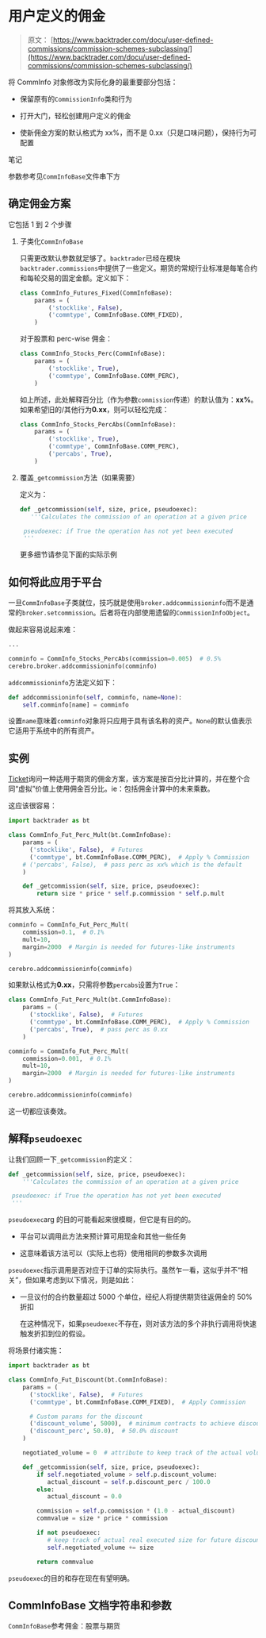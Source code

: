 # 用户定义的佣金

> 原文： [https://www.backtrader.com/docu/user-defined-commissions/commission-schemes-subclassing/](https://www.backtrader.com/docu/user-defined-commissions/commission-schemes-subclassing/)

将 CommInfo 对象修改为实际化身的最重要部分包括：

*   保留原有的`CommissionInfo`类和行为

*   打开大门，轻松创建用户定义的佣金

*   使新佣金方案的默认格式为 xx%，而不是 0.xx（只是口味问题），保持行为可配置

笔记

参数参考见`CommInfoBase`文件串下方

## 确定佣金方案

它包括 1 到 2 个步骤

1.  子类化`CommInfoBase`

    只需更改默认参数就足够了。`backtrader`已经在模块`backtrader.commissions`中提供了一些定义。期货的常规行业标准是每笔合约和每轮交易的固定金额。定义如下：

    ```py
    class CommInfo_Futures_Fixed(CommInfoBase):
        params = (
            ('stocklike', False),
            ('commtype', CommInfoBase.COMM_FIXED),
        ) 
    ```

    对于股票和 perc-wise 佣金：

    ```py
    class CommInfo_Stocks_Perc(CommInfoBase):
        params = (
            ('stocklike', True),
            ('commtype', CommInfoBase.COMM_PERC),
        ) 
    ```

    如上所述，此处解释百分比（作为参数`commission`传递）的默认值为：**xx%**。如果希望旧的/其他行为**0.xx**，则可以轻松完成：

    ```py
    class CommInfo_Stocks_PercAbs(CommInfoBase):
        params = (
            ('stocklike', True),
            ('commtype', CommInfoBase.COMM_PERC),
            ('percabs', True),
        ) 
    ```

2.  覆盖`_getcommission`方法（如果需要）

    定义为：

    ```py
    def _getcommission(self, size, price, pseudoexec):
       '''Calculates the commission of an operation at a given price

     pseudoexec: if True the operation has not yet been executed
     ''' 
    ```

    更多细节请参见下面的实际示例

## 如何将此应用于平台

一旦`CommInfoBase`子类就位，技巧就是使用`broker.addcommissioninfo`而不是通常的`broker.setcommission`。后者将在内部使用遗留的`CommissionInfoObject`。

做起来容易说起来难：

```py
...

comminfo = CommInfo_Stocks_PercAbs(commission=0.005)  # 0.5%
cerebro.broker.addcommissioninfo(comminfo) 
```

`addcommissioninfo`方法定义如下：

```py
def addcommissioninfo(self, comminfo, name=None):
    self.comminfo[name] = comminfo 
```

设置`name`意味着`comminfo`对象将只应用于具有该名称的资产。`None`的默认值表示它适用于系统中的所有资产。

## 实例

[Ticket](https://github.com/mementum/backtrader/issues/45)询问一种适用于期货的佣金方案，该方案是按百分比计算的，并在整个合同“虚拟”价值上使用佣金百分比。ie：包括佣金计算中的未来乘数。

这应该很容易：

```py
import backtrader as bt

class CommInfo_Fut_Perc_Mult(bt.CommInfoBase):
    params = (
      ('stocklike', False),  # Futures
      ('commtype', bt.CommInfoBase.COMM_PERC),  # Apply % Commission
    # ('percabs', False),  # pass perc as xx% which is the default
    )

    def _getcommission(self, size, price, pseudoexec):
        return size * price * self.p.commission * self.p.mult 
```

将其放入系统：

```py
comminfo = CommInfo_Fut_Perc_Mult(
    commission=0.1,  # 0.1%
    mult=10,
    margin=2000  # Margin is needed for futures-like instruments
)

cerebro.addcommissioninfo(comminfo) 
```

如果默认格式为**0.xx**，只需将参数`percabs`设置为`True`：

```py
class CommInfo_Fut_Perc_Mult(bt.CommInfoBase):
    params = (
      ('stocklike', False),  # Futures
      ('commtype', bt.CommInfoBase.COMM_PERC),  # Apply % Commission
      ('percabs', True),  # pass perc as 0.xx
    )

comminfo = CommInfo_Fut_Perc_Mult(
    commission=0.001,  # 0.1%
    mult=10,
    margin=2000  # Margin is needed for futures-like instruments
)

cerebro.addcommissioninfo(comminfo) 
```

这一切都应该奏效。

## 解释`pseudoexec`

让我们回顾一下`_getcommission`的定义：

```py
def _getcommission(self, size, price, pseudoexec):
    '''Calculates the commission of an operation at a given price

 pseudoexec: if True the operation has not yet been executed
 ''' 
```

`pseudoexec`arg 的目的可能看起来很模糊，但它是有目的的。

*   平台可以调用此方法来预计算可用现金和其他一些任务

*   这意味着该方法可以（实际上也将）使用相同的参数多次调用

`pseudoexec`指示调用是否对应于订单的实际执行。虽然乍一看，这似乎并不“相关”，但如果考虑到以下情况，则是如此：

*   一旦议付的合约数量超过 5000 个单位，经纪人将提供期货往返佣金的 50%折扣

    在这种情况下，如果`pseudoexec`不存在，则对该方法的多个非执行调用将快速触发折扣到位的假设。

将场景付诸实施：

```py
import backtrader as bt

class CommInfo_Fut_Discount(bt.CommInfoBase):
    params = (
      ('stocklike', False),  # Futures
      ('commtype', bt.CommInfoBase.COMM_FIXED),  # Apply Commission

      # Custom params for the discount
      ('discount_volume', 5000),  # minimum contracts to achieve discount
      ('discount_perc', 50.0),  # 50.0% discount
    )

    negotiated_volume = 0  # attribute to keep track of the actual volume

    def _getcommission(self, size, price, pseudoexec):
        if self.negotiated_volume > self.p.discount_volume:
           actual_discount = self.p.discount_perc / 100.0
        else:
           actual_discount = 0.0

        commission = self.p.commission * (1.0 - actual_discount)
        commvalue = size * price * commission

        if not pseudoexec:
           # keep track of actual real executed size for future discounts
           self.negotiated_volume += size

        return commvalue 
```

`pseudoexec`的目的和存在现在有望明确。

## CommInfoBase 文档字符串和参数

`CommInfoBase`参考佣金：股票与期货